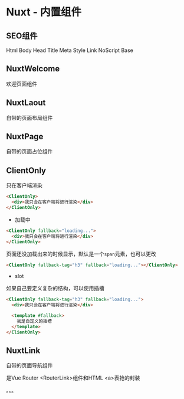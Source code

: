 # Nuxt - 内置组件

## SEO组件

Html Body Head Title Meta Style Link NoScript  Base

## NuxtWelcome

欢迎页面组件

## NuxtLaout

自带的页面布局组件

## NuxtPage

自带的页面占位组件

## ClientOnly

只在客户端渲染

```html
<ClientOnly>
  <div>我只会在客户端将进行渲染</div>
</ClientOnly>
```

- 加载中

```html
<ClientOnly fallback="loading...">
  <div>我只会在客户端将进行渲染</div>
</ClientOnly>
```



页面还没加载出来的时候显示，默认是一个`span`元素，也可以更改

```html
<ClientOnly fallback-tag="h3" fallback="loading..."></ClientOnly>
```

- slot

如果自己要定义复杂的结构，可以使用插槽

```html
<ClientOnly fallback-tag="h3" fallback="loading...">
  <div>我只会在客户端将进行渲染</div>

  <template #fallback> 
    我是自定义的插槽
  </template>
</ClientOnly>
```



## NuxtLink

自带的页面导航组件

是Vue Router \<RouterLink>组件和HTML \<a>表抢的封装



。。。

